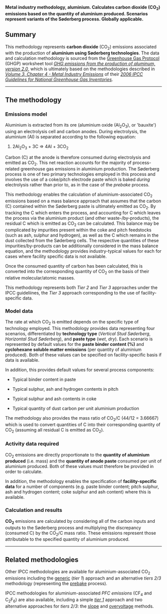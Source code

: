 **Metal industry methodology, aluminium. Calculates carbon dioxide
(CO<sub>2</sub>) emissions based on the quantity of aluminium produced.
Scenarios represent variants of the Søderberg process. Globally
applicable.**

## Summary

This methodology represents **carbon dioxide** (CO<sub>2</sub>) emissions
associated with the production of **aluminium using Søderberg
technologies**. The data and calculation methodology is sourced from the
[Greenhouse Gas Protocol](Greenhouse_Gas_Protocol) (GHGP) worksheet tool
*[GHG emissions from the production of aluminum,
version 2.0](http://www.ghgprotocol.org/files/ghgp/tools/Aluminium%20Sector%20GHG%20Workbook%20-%20version%202.0.xls)*,
which is ultimately based on the methodologies described in *[Volume 3,
Chapter 4 - Metal Industry
Emissions](http://www.ipcc-nggip.iges.or.jp/public/2006gl/pdf/3_Volume3/V3_4_Ch4_Metal_Industry.pdf)*
of their *[2006 IPCC Guidelines for National Greenhouse Gas
Inventories](http://www.ipcc-nggip.iges.or.jp/public/2006gl/index.html)*.

-----

## The methodology

### Emissions model

Aluminium is extracted from its ore (aluminium oxide (Al<sub>2</sub>O<sub>3</sub>), or
'bauxite') using an electrolysis cell and carbon anodes. During
electrolysis, the aluminium (Al) is separated according to the following
equation:

1.  2Al<sub>2</sub>O<sub>3</sub> + 3C =\> 4Al + 3CO<sub>2</sub>

Carbon (C) at the anode is therefore consumed during electrolysis and
emitted as CO<sub>2</sub>. This net reaction accounts for the majority of
process-related greenhouse gas emissions in aluminium production. The
Søderberg process is one of two primary technologies employed in this
process and involves the use of a coke/pitch electrode paste which is
baked *during* electrolysis rather than prior to, as in the case of the
*prebake* process.

This methodology enables the calculation of aluminium-associated CO<sub>2</sub>
emissions based on a mass balance approach that assumes that the carbon
(C) contained within the Søderberg paste is ultimately emitted as
CO<sub>2</sub>. By tracking the C which enters the process, and accounting for
C which leaves the process via the aluminium product (and other
waste-/by-products), the residual C which is emitted as CO<sub>2</sub> can be
calculated. This balance may be complicated by impurities present within
the coke and pitch feedstocks (such as ash, sulphur and hydrogen), as
well as the C which remains in the dust collected from the Søderberg
cells. The respective quantities of these impurities/by-products can be
additionally considered in the mass balance equation, and the
methodology provides industry-typical values for each for cases where
facility specific data is not available.

Once the consumed quantity of carbon has been calculated, this is
converted into the corresponding quantity of CO<sub>2</sub> on the basis of
their relative molecular/atomic masses.

This methodology represents both *Tier 2* and *Tier 3* approaches under
the IPCC guideliines, the *Tier 3* approach corresponding to the use of
facility-specific data.

### Model data

The rate at which CO<sub>2</sub> is emitted depends on the specific type of
technology employed. This methodology provides data representing four
scenarios, differentiated by **technology type** (*Vertical Stud
Søderberg*, *Horizontal Stud Søderberg*), and **paste type** (*wet*,
*dry*). Each scenario is represented by default values for the **paste
binder content (%)** and **cyclohexane soluble matter emissions** (per
quantity of aluminium produced). Both of these values can be specified
on facility-specific basis if data is available.

In addition, this provides default values for several process
components:

  - Typical binder content in paste

<!-- end list -->

  - Typical sulphur, ash and hydrogen contents in pitch

<!-- end list -->

  - Typical sulphur and ash contents in coke

<!-- end list -->

  - Typical quantity of dust carbon per unit aluminium production

The methodology also provides the mass ratio of CO<sub>2</sub>/C (44/12 =
3.66667) which is used to convert quantities of C into their
corresponding quantity of CO<sub>2</sub> (assuming all residual C is emitted as
CO<sub>2</sub>).

### Activity data required

CO<sub>2</sub> emissions are directly proportionate to the **quantity of
aluminium produced** (i.e. mass) and the **quantity of anode paste**
consumed per unit of aluminium produced. Both of these values must
therefore be provided in order to calculate.

In addition, the methodology enables the specification of
**facility-specific data** for a number of components (e.g. paste binder
content; pitch sulphur, ash and hydrogen content; coke sulphur and ash
content) where this is available.

### Calculation and results

**CO<sub>2</sub>** emissions are calculated by considering all of the carbon
inputs and outputs to the Søderberg process and multiplying the
discrepancy (consumed C) by the CO<sub>2</sub>/C mass ratio. These emissions
represent those attributable to the specified quantity of aluminium
produced.

-----

## Related methodologies

Other IPCC methodologies are available for aluminium-associated CO<sub>2</sub>
emissions including the [generic](Aluminium_defaults) (*tier 1*)
approach and an alternative *tiers 2/3* methodology (representing the
[prebake](Aluminium_prebake) process).

IPCC methodologies for aluminium-associated *PFC emissions* (CF<sub>4</sub> and
C<sub>2</sub>F<sub>6</sub>) are also available, including a simple
*[tier 1](Aluminium_PFC_Defaults)* approach and two alternative
approaches for *tiers 2/3*: the [slope](Aluminium_PFC_Slope) and
[overvoltage](Aluminium_PFC_Overvoltage) methods.
